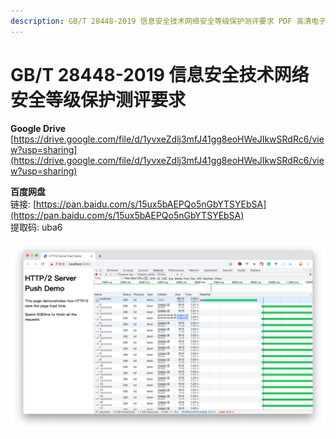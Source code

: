 ```yaml
---
description: GB/T 28448-2019 信息安全技术网络安全等级保护测评要求 PDF 高清电子版 下载
---
```


# GB/T 28448-2019 信息安全技术网络安全等级保护测评要求

**Google Drive**  
[https://drive.google.com/file/d/1yvxeZdlj3mfJ41gg8eoHWeJIkwSRdRc6/view?usp=sharing](https://drive.google.com/file/d/1yvxeZdlj3mfJ41gg8eoHWeJIkwSRdRc6/view?usp=sharing)

**百度网盘**  
链接: [https://pan.baidu.com/s/15ux5bAEPQo5nGbYTSYEbSA](https://pan.baidu.com/s/15ux5bAEPQo5nGbYTSYEbSA)   
提取码: uba6  


![&#x626B;&#x63CF;&#x4E8C;&#x7EF4;&#x7801;&#x4E0B;&#x8F7D; GB/T 28448-2019 &#x4FE1;&#x606F;&#x5B89;&#x5168;&#x6280;&#x672F;&#x7F51;&#x7EDC;&#x5B89;&#x5168;&#x7B49;&#x7EA7;&#x4FDD;&#x62A4;&#x6D4B;&#x8BC4;&#x8981;&#x6C42;](.gitbook/assets/image%20%284%29.png)



